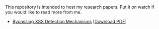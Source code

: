 This repository is intended to host my research papers. Put it on watch if you would like to read more from me.

- [Bypassing XSS Detection Mechanisms](https://github.com/s0md3v/MyPapers/tree/master/Bypassing-XSS-detection-mechanisms) [[Download PDF](https://github.com/s0md3v/MyPapers/raw/master/Bypassing-XSS-detection-mechanisms/Bypassing-XSS-Detection-Mechanisms.pdf)]
